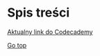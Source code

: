 # Spis treści 



[Aktualny link do Codecademy](https://www.codecademy.com/courses/learn-python-3/lessons/create-python-list/exercises/modifying-list-elements)





[Go top](#spis-treści)